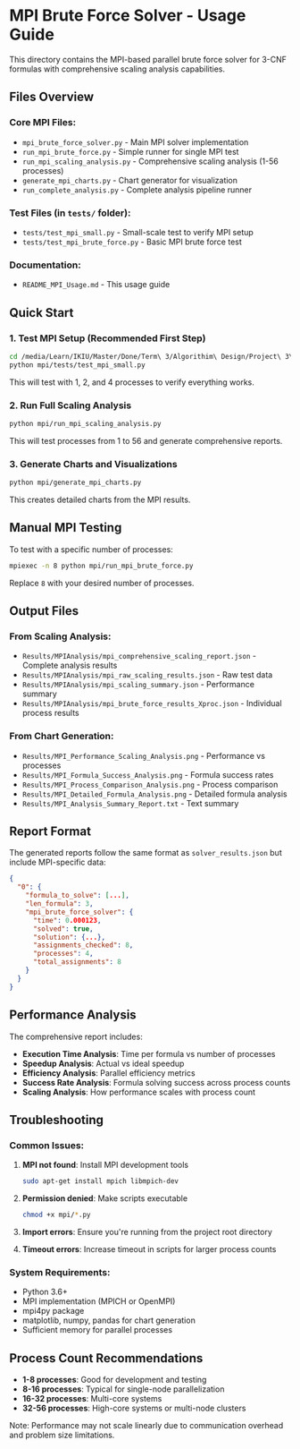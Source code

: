 # MPI Brute Force Solver - Usage Guide

This directory contains the MPI-based parallel brute force solver for 3-CNF formulas with comprehensive scaling analysis capabilities.

## Files Overview

### Core MPI Files:
- `mpi_brute_force_solver.py` - Main MPI solver implementation
- `run_mpi_brute_force.py` - Simple runner for single MPI test
- `run_mpi_scaling_analysis.py` - Comprehensive scaling analysis (1-56 processes)
- `generate_mpi_charts.py` - Chart generator for visualization
- `run_complete_analysis.py` - Complete analysis pipeline runner

### Test Files (in `tests/` folder):
- `tests/test_mpi_small.py` - Small-scale test to verify MPI setup
- `tests/test_mpi_brute_force.py` - Basic MPI brute force test

### Documentation:
- `README_MPI_Usage.md` - This usage guide

## Quick Start

### 1. Test MPI Setup (Recommended First Step)

```bash
cd /media/Learn/IKIU/Master/Done/Term\ 3/Algorithim\ Design/Project\ 3\ \(Final\)/CNFCodes
python mpi/tests/test_mpi_small.py
```

This will test with 1, 2, and 4 processes to verify everything works.

### 2. Run Full Scaling Analysis

```bash
python mpi/run_mpi_scaling_analysis.py
```

This will test processes from 1 to 56 and generate comprehensive reports.

### 3. Generate Charts and Visualizations

```bash
python mpi/generate_mpi_charts.py
```

This creates detailed charts from the MPI results.

## Manual MPI Testing

To test with a specific number of processes:

```bash
mpiexec -n 8 python mpi/run_mpi_brute_force.py
```

Replace `8` with your desired number of processes.

## Output Files

### From Scaling Analysis:
- `Results/MPIAnalysis/mpi_comprehensive_scaling_report.json` - Complete analysis results
- `Results/MPIAnalysis/mpi_raw_scaling_results.json` - Raw test data
- `Results/MPIAnalysis/mpi_scaling_summary.json` - Performance summary
- `Results/MPIAnalysis/mpi_brute_force_results_Xproc.json` - Individual process results

### From Chart Generation:
- `Results/MPI_Performance_Scaling_Analysis.png` - Performance vs processes
- `Results/MPI_Formula_Success_Analysis.png` - Formula success rates
- `Results/MPI_Process_Comparison_Analysis.png` - Process comparison
- `Results/MPI_Detailed_Formula_Analysis.png` - Detailed formula analysis
- `Results/MPI_Analysis_Summary_Report.txt` - Text summary

## Report Format

The generated reports follow the same format as `solver_results.json` but include MPI-specific data:

```json
{
  "0": {
    "formula_to_solve": [...],
    "len_formula": 3,
    "mpi_brute_force_solver": {
      "time": 0.000123,
      "solved": true,
      "solution": {...},
      "assignments_checked": 8,
      "processes": 4,
      "total_assignments": 8
    }
  }
}
```

## Performance Analysis

The comprehensive report includes:

- **Execution Time Analysis**: Time per formula vs number of processes
- **Speedup Analysis**: Actual vs ideal speedup
- **Efficiency Analysis**: Parallel efficiency metrics
- **Success Rate Analysis**: Formula solving success across process counts
- **Scaling Analysis**: How performance scales with process count

## Troubleshooting

### Common Issues:

1. **MPI not found**: Install MPI development tools
   ```bash
   sudo apt-get install mpich libmpich-dev
   ```

2. **Permission denied**: Make scripts executable
   ```bash
   chmod +x mpi/*.py
   ```

3. **Import errors**: Ensure you're running from the project root directory

4. **Timeout errors**: Increase timeout in scripts for larger process counts

### System Requirements:

- Python 3.6+
- MPI implementation (MPICH or OpenMPI)
- mpi4py package
- matplotlib, numpy, pandas for chart generation
- Sufficient memory for parallel processes

## Process Count Recommendations

- **1-8 processes**: Good for development and testing
- **8-16 processes**: Typical for single-node parallelization
- **16-32 processes**: Multi-core systems
- **32-56 processes**: High-core systems or multi-node clusters

Note: Performance may not scale linearly due to communication overhead and problem size limitations.
